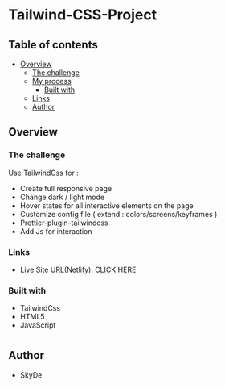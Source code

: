# Tailwind-CSS-Project

## Table of contents

- [Overview](#overview)
  - [The challenge](#the-challenge)
  - [My process](#my-process)
    - [Built with](#built-with)
  - [Links](#links)
  - [Author](#author)
  
  
## Overview

### The challenge

Use TailwindCss for :

- Create full responsive page
- Change dark / light mode
- Hover states for all interactive elements on the page
- Customize config file ( extend : colors/screens/keyframes )
- Prettier-plugin-tailwindcss 
- Add Js for interaction

### Links
- Live Site URL(Netlify): [CLICK HERE](https://tailwind-css-project-sky-de.netlify.app/)

### Built with

- TailwindCss
- HTML5
- JavaScript

#
## Author
- SkyDe







